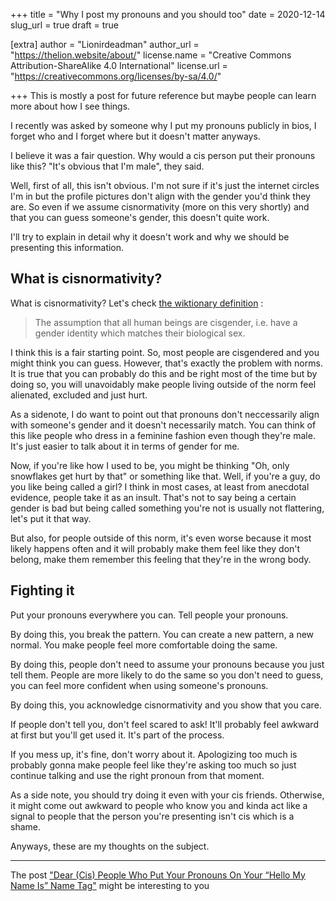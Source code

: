 +++
title = "Why I post my pronouns and you should too"
date = 2020-12-14
slug_url = true
draft = true

[extra]
author = "Lionirdeadman"
author_url = "https://thelion.website/about/"
license.name = "Creative Commons Attribution-ShareAlike 4.0 International"
license.url = "https://creativecommons.org/licenses/by-sa/4.0/"

+++
This is mostly a post for future reference but maybe people can learn more about how I see things.
<!-- more -->
I recently was asked by someone why I put my pronouns publicly in bios, I forget who and I forget where but it doesn't matter anyways.

I believe it was a fair question. Why would a cis person put their pronouns like this? "It's obvious that I'm male", they said.

Well, first of all, this isn't obvious. I'm not sure if it's just the internet circles I'm in but the profile pictures don't align with the gender
you'd think they are. So even if we assume cisnormativity (more on this very shortly) and that you can guess someone's gender, this doesn't quite work.

I'll try to explain in detail why it doesn't work and why we should be presenting this information.

## What is cisnormativity?

What is cisnormativity? Let's check [the wiktionary definition](https://en.wiktionary.org/wiki/cisnormativity) :

> The assumption that all human beings are cisgender, i.e. have a gender identity which matches their biological sex.

I think this is a fair starting point. So, most people are cisgendered and you might think you can guess. However, that's exactly the problem
with norms. It is true that you can probably do this and be right most of the time but by doing so, you will unavoidably make people
living outside of the norm feel alienated, excluded and just hurt.

As a sidenote, I do want to point out that pronouns don't neccessarily align with someone's gender and it doesn't necessarily match. You can
think of this like people who dress in a feminine fashion even though they're male. It's just easier to talk about it in terms of gender for me.

Now, if you're like how I used to be, you might be thinking "Oh, only snowflakes get hurt by that" or something like that. Well, if you're
a guy, do you like being called a girl? I think in most cases, at least from anecdotal evidence, people take it as an insult. That's not
to say being a certain gender is bad but being called something you're not is usually not flattering, let's put it that way.

But also, for people outside of this norm, it's even worse because it most likely happens often and it will probably make them feel
like they don't belong, make them remember this feeling that they're in the wrong body.

## Fighting it

Put your pronouns everywhere you can. Tell people your pronouns.

By doing this, you break the pattern. You can create a new pattern, a new normal. You make people feel more comfortable doing the same.

By doing this, people don't need to assume your pronouns because you just tell them. People are more likely to do the same so you don't need
to guess, you can feel more confident when using someone's pronouns.

By doing this, you acknowledge cisnormativity and you show that you care.

If people don't tell you, don't feel scared to ask! It'll probably feel awkward at first but you'll get used it. It's part of the process.

If you mess up, it's fine, don't worry about it. Apologizing too much is probably gonna make people feel like they're asking too much so just
continue talking and use the right pronoun from that moment.

As a side note, you should try doing it even with your cis friends. Otherwise, it might come out awkward to people who know you and kinda act like a signal
to people that the person you're presenting isn't cis which is a shame.

Anyways, these are my thoughts on the subject.

---

The post ["Dear (Cis) People Who Put Your Pronouns On Your “Hello My Name Is” Name Tag"](https://sugarbutch.net/2019/04/dear-cis-people/) 
might be interesting to you
